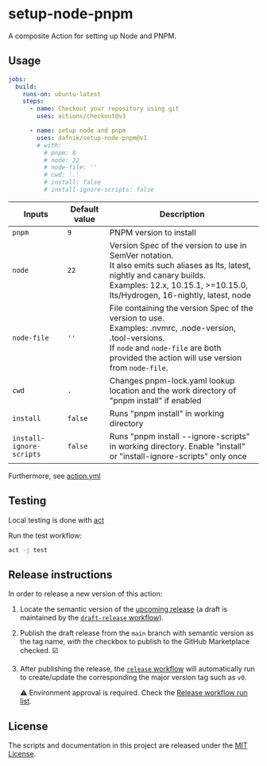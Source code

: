 # setup-node-pnpm

A composite Action for setting up Node and PNPM.

## Usage
```yml
jobs:
  build:
    runs-on: ubuntu-latest
    steps:
      - name: Checkout your repository using git
        uses: actions/checkout@v3

      - name: setup node and pnpm
        uses: dafnik/setup-node-pnpm@v1
        # with:
          # pnpm: 8
          # node: 22
          # node-file: ''
          # cwd: '.'
          # install: false
          # install-ignore-scripts: false
```

| Inputs                   | Default value | Description                                                                                                                                                                                                         |
|--------------------------|---------------|---------------------------------------------------------------------------------------------------------------------------------------------------------------------------------------------------------------------|
| `pnpm`                   | `9`           | PNPM version to install                                                                                                                                                                                             |
| `node`                   | `22`          | Version Spec of the version to use in SemVer notation.<br /> It also emits such aliases as lts, latest, nightly and canary builds.<br /> Examples: 12.x, 10.15.1, >=10.15.0, lts/Hydrogen, 16-nightly, latest, node |
| `node-file`              | `''`          | File containing the version Spec of the version to use.<br /> Examples: .nvmrc, .node-version, .tool-versions.<br /> If `node` and `node-file` are both provided the action will use version from `node-file`.      |
| `cwd`                    | `.`           | Changes pnpm-lock.yaml lookup location and the work directory of "pnpm install" if enabled                                                                                                                          |
| `install`                | `false`       | Runs "pnpm install" in working directory                                                                                                                                                                            |
| `install-ignore-scripts` | `false`       | Runs "pnpm install --ignore-scripts" in working directory. Enable "install" or "install-ignore-scripts" only once                                                                                                   |



Furthermore, see [action.yml](action.yml)

## Testing

Local testing is done with [act][act]

Run the test workflow:

```bash
act -j test
```

## Release instructions

In order to release a new version of this action:

1. Locate the semantic version of the [upcoming release][release-list] (a draft is maintained by the [`draft-release` workflow][draft-release]).

2. Publish the draft release from the `main` branch with semantic version as the tag name, _with_ the checkbox to publish to the GitHub Marketplace checked. :ballot_box_with_check:

3. After publishing the release, the [`release` workflow][release] will automatically run to create/update the corresponding the major version tag such as `v0`.

   ⚠️ Environment approval is required. Check the [Release workflow run list][release-workflow-runs].

## License

The scripts and documentation in this project are released under the [MIT License](LICENSE).

<!-- references -->
[act]: https://github.com/nektos/act
[release-list]: https://github.com/dafnik/setup-node-pnpm/releases
[draft-release]: .github/workflows/draft-release.yml
[release]: .github/workflows/release.yml
[release-workflow-runs]: https://github.com/dafnik/setup-node-pnpm/actions/workflows/release.yml
